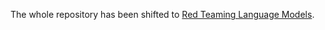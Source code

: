 The whole repository has been shifted to [Red Teaming Language Models](https://github.com/rahuja123/RedTeamingLanguageModels). 
